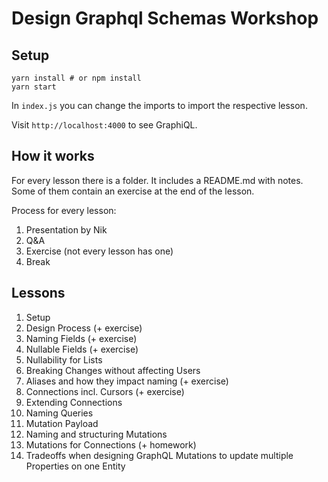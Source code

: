 # Design Graphql Schemas Workshop

## Setup

```
yarn install # or npm install
yarn start
```

In `index.js` you can change the imports to import the respective lesson.

Visit `http://localhost:4000` to see GraphiQL.

## How it works

For every lesson there is a folder. It includes a README.md with notes. Some of them contain an exercise at the end of the lesson.

Process for every lesson:

1. Presentation by Nik
2. Q&A
3. Exercise (not every lesson has one)
4. Break

## Lessons

1. Setup
2. Design Process (+ exercise)
3. Naming Fields (+ exercise)
4. Nullable Fields (+ exercise)
5. Nullability for Lists
6. Breaking Changes without affecting Users
7. Aliases and how they impact naming (+ exercise)
8. Connections incl. Cursors (+ exercise)
9. Extending Connections
10. Naming Queries
11. Mutation Payload
12. Naming and structuring Mutations
13. Mutations for Connections (+ homework)
14. Tradeoffs when designing GraphQL Mutations to update multiple Properties on one Entity

